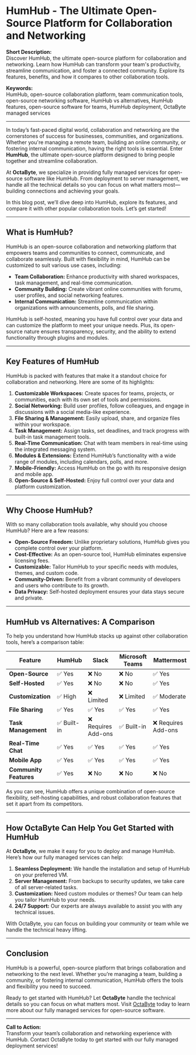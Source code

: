 # HumHub - The Ultimate Open-Source Platform for Collaboration and Networking

**Short Description:**  
Discover HumHub, the ultimate open-source platform for collaboration and networking. Learn how HumHub can transform your team's productivity, streamline communication, and foster a connected community. Explore its features, benefits, and how it compares to other collaboration tools.

**Keywords:**  
HumHub, open-source collaboration platform, team communication tools, open-source networking software, HumHub vs alternatives, HumHub features, open-source software for teams, HumHub deployment, OctaByte managed services

---

In today’s fast-paced digital world, collaboration and networking are the cornerstones of success for businesses, communities, and organizations. Whether you're managing a remote team, building an online community, or fostering internal communication, having the right tools is essential. Enter **HumHub**, the ultimate open-source platform designed to bring people together and streamline collaboration.

At **OctaByte**, we specialize in providing fully managed services for open-source software like HumHub. From deployment to server management, we handle all the technical details so you can focus on what matters most—building connections and achieving your goals.

In this blog post, we’ll dive deep into HumHub, explore its features, and compare it with other popular collaboration tools. Let’s get started!

---

## What is HumHub?

HumHub is an open-source collaboration and networking platform that empowers teams and communities to connect, communicate, and collaborate seamlessly. Built with flexibility in mind, HumHub can be customized to suit various use cases, including:

- **Team Collaboration:** Enhance productivity with shared workspaces, task management, and real-time communication.
- **Community Building:** Create vibrant online communities with forums, user profiles, and social networking features.
- **Internal Communication:** Streamline communication within organizations with announcements, polls, and file sharing.

HumHub is self-hosted, meaning you have full control over your data and can customize the platform to meet your unique needs. Plus, its open-source nature ensures transparency, security, and the ability to extend functionality through plugins and modules.

---

## Key Features of HumHub

HumHub is packed with features that make it a standout choice for collaboration and networking. Here are some of its highlights:

1. **Customizable Workspaces:** Create spaces for teams, projects, or communities, each with its own set of tools and permissions.
2. **Social Networking:** Build user profiles, follow colleagues, and engage in discussions with a social media-like experience.
3. **File Sharing & Management:** Easily upload, share, and organize files within your workspace.
4. **Task Management:** Assign tasks, set deadlines, and track progress with built-in task management tools.
5. **Real-Time Communication:** Chat with team members in real-time using the integrated messaging system.
6. **Modules & Extensions:** Extend HumHub’s functionality with a wide range of modules, including calendars, polls, and more.
7. **Mobile-Friendly:** Access HumHub on the go with its responsive design and mobile app.
8. **Open-Source & Self-Hosted:** Enjoy full control over your data and platform customization.

---

## Why Choose HumHub?

With so many collaboration tools available, why should you choose HumHub? Here are a few reasons:

- **Open-Source Freedom:** Unlike proprietary solutions, HumHub gives you complete control over your platform.
- **Cost-Effective:** As an open-source tool, HumHub eliminates expensive licensing fees.
- **Customizable:** Tailor HumHub to your specific needs with modules, themes, and custom code.
- **Community-Driven:** Benefit from a vibrant community of developers and users who contribute to its growth.
- **Data Privacy:** Self-hosted deployment ensures your data stays secure and private.

---

## HumHub vs Alternatives: A Comparison

To help you understand how HumHub stacks up against other collaboration tools, here’s a comparison table:

| Feature                | HumHub               | Slack                | Microsoft Teams      | Mattermost           |
|------------------------|----------------------|----------------------|-----------------------|----------------------|
| **Open-Source**        | ✅ Yes               | ❌ No                | ❌ No                 | ✅ Yes               |
| **Self-Hosted**        | ✅ Yes               | ❌ No                | ❌ No                 | ✅ Yes               |
| **Customization**      | ✅ High              | ❌ Limited           | ❌ Limited            | ✅ Moderate          |
| **File Sharing**       | ✅ Yes               | ✅ Yes               | ✅ Yes                | ✅ Yes               |
| **Task Management**    | ✅ Built-in          | ❌ Requires Add-ons  | ✅ Built-in           | ❌ Requires Add-ons  |
| **Real-Time Chat**     | ✅ Yes               | ✅ Yes               | ✅ Yes                | ✅ Yes               |
| **Mobile App**         | ✅ Yes               | ✅ Yes               | ✅ Yes                | ✅ Yes               |
| **Community Features** | ✅ Yes               | ❌ No                | ❌ No                 | ❌ No                |

As you can see, HumHub offers a unique combination of open-source flexibility, self-hosting capabilities, and robust collaboration features that set it apart from its competitors.

---

## How OctaByte Can Help You Get Started with HumHub

At **OctaByte**, we make it easy for you to deploy and manage HumHub. Here’s how our fully managed services can help:

1. **Seamless Deployment:** We handle the installation and setup of HumHub on your preferred VM.
2. **Server Management:** From backups to security updates, we take care of all server-related tasks.
3. **Customization:** Need custom modules or themes? Our team can help you tailor HumHub to your needs.
4. **24/7 Support:** Our experts are always available to assist you with any technical issues.

With OctaByte, you can focus on building your community or team while we handle the technical heavy lifting.

---

## Conclusion

HumHub is a powerful, open-source platform that brings collaboration and networking to the next level. Whether you’re managing a team, building a community, or fostering internal communication, HumHub offers the tools and flexibility you need to succeed.

Ready to get started with HumHub? Let **OctaByte** handle the technical details so you can focus on what matters most. Visit [OctaByte](https://octabyte.io) today to learn more about our fully managed services for open-source software.

---

**Call to Action:**  
Transform your team’s collaboration and networking experience with HumHub. Contact OctaByte today to get started with our fully managed deployment services!